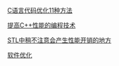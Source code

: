 
[C语言代码优化11种方法](https://mp.weixin.qq.com/s/0cp0Dwn3ZLyHod9lbgk95g)

[提高C++性能的编程技术](https://mp.weixin.qq.com/s/SqN8gphEzRNsQMExrFlZxw)

[STL中稍不注意会产生性能开销的地方](https://mp.weixin.qq.com/s/-xHFF3XM2A7FLWW11ijMjg)

[软件优化](https://www.agner.org/optimize/)
